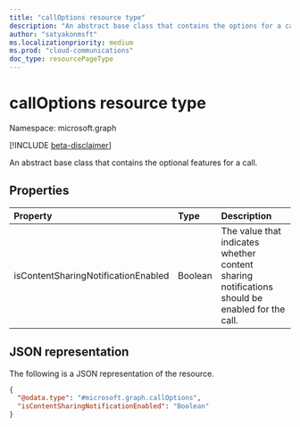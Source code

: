```yaml
---
title: "callOptions resource type"
description: "An abstract base class that contains the options for a call."
author: "satyakonmsft"
ms.localizationpriority: medium
ms.prod: "cloud-communications"
doc_type: resourcePageType
---
```


# callOptions resource type

Namespace: microsoft.graph

[!INCLUDE [beta-disclaimer](../../includes/beta-disclaimer.md)]

An abstract base class that contains the optional features for a call.

## Properties
|Property                 |Type                      |Description                                                                        |
|:---                     |:---                      |:---                                                                               |
|isContentSharingNotificationEnabled   |Boolean                   |The value that indicates whether content sharing notifications should be enabled for the call.    |

## JSON representation
The following is a JSON representation of the resource.
<!-- {
  "blockType": "resource",
  "@odata.type": "microsoft.graph.callOptions"
}
-->
``` json
{
  "@odata.type": "#microsoft.graph.callOptions",
  "isContentSharingNotificationEnabled": "Boolean"
}
```
